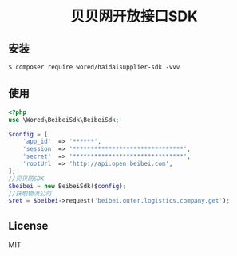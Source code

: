 <h1 align="center">贝贝网开放接口SDK</h1>

## 安装

```shell
$ composer require wored/haidaisupplier-sdk -vvv
```

## 使用
```php
<?php
use \Wored\BeibeiSdk\BeibeiSdk;

$config = [
    'app_id'  => '******',
    'session' => '*******************************',
    'secret'  => '*******************************',
    'rootUrl' => 'http://api.open.beibei.com',
];
//贝贝网SDK
$beibei = new BeibeiSdk($config);
//获取物流公司
$ret = $beibei->request('beibei.outer.logistics.company.get');
```
## License

MIT